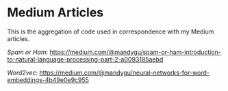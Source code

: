 # Medium Articles 

This is the aggregation of code used in correspondence with my Medium articles.

*Spam or Ham*: https://medium.com/@mandygu/spam-or-ham-introduction-to-natural-language-processing-part-2-a0093185aebd 

*Word2vec*: https://medium.com/@mandygu/neural-networks-for-word-embeddings-4b49e0e9c955
